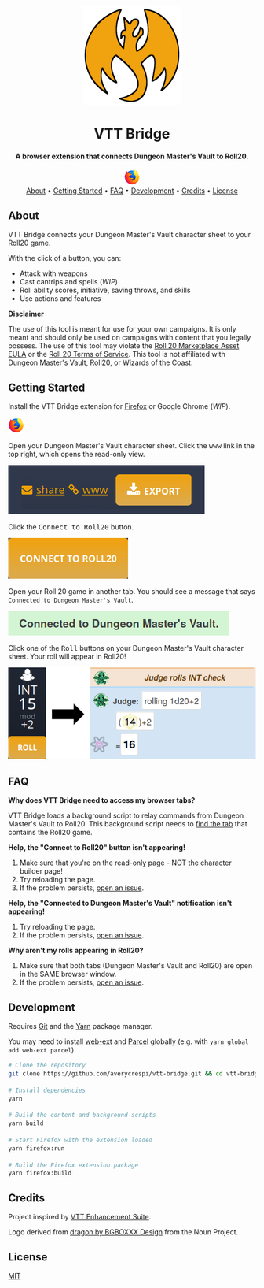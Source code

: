 <div align="center">
    <br>
    <img src="assets/readme/icon-full.png" alt="VTT Bridge" width="200">
    <br>
    <h1>VTT Bridge</h1>
</div>

<div align="center">
    <h4>A browser extension that connects Dungeon Master's Vault to Roll20.</h4>
</div>

<div align="center">
    <a href="https://addons.mozilla.org/en-CA/firefox/addon/vtt-bridge/">
        <img src="assets/readme/firefox.png">
    </a>
</div>

<div align="center">
    <a href="#about">About</a> •
    <a href="#getting-started">Getting Started</a> •
    <a href="#faq">FAQ</a> •
    <a href="#development">Development</a> •
    <a href="#credits">Credits</a> •
    <a href="#license">License</a>
</div>

## About

VTT Bridge connects your Dungeon Master's Vault character sheet to your Roll20 game.

With the click of a button, you can:

- Attack with weapons
- Cast cantrips and spells (_WIP_)
- Roll ability scores, initiative, saving throws, and skills
- Use actions and features

**Disclaimer**

The use of this tool is meant for use for your own campaigns. It is only meant and should only be used on campaigns with content that you legally possess. The use of this tool may violate the [Roll 20 Marketplace Asset EULA](https://wiki.roll20.net/Marketplace_Asset_EULA) or the [Roll 20 Terms of Service](https://wiki.roll20.net/Terms_of_Service_and_Privacy_Policy). This tool is not affiliated with Dungeon Master's Vault, Roll20, or Wizards of the Coast.

## Getting Started

Install the VTT Bridge extension for [Firefox](https://addons.mozilla.org/en-CA/firefox/addon/vtt-bridge/) or Google Chrome (_WIP_).

<a href="https://addons.mozilla.org/en-CA/firefox/addon/vtt-bridge/">
    <img src="assets/readme/firefox.png">
</a>

Open your Dungeon Master's Vault character sheet. Click the <kbd>www</kbd> link in the top right, which opens the read-only view.

![www link](assets/readme/www.png)

Click the <kbd>Connect to Roll20</kbd> button.

![Connect to Roll20 button](assets/readme/connect_to_roll20.png)

Open your Roll 20 game in another tab. You should see a message that says `Connected to Dungeon Master's Vault`.

![Connected to DMV message](assets/readme/connected_to_dmv.png)

Click one of the <kbd>Roll</kbd> buttons on your Dungeon Master's Vault character sheet. Your roll will appear in Roll20!

![Roll demo](assets/readme/roll_demo.png)

## FAQ

**Why does VTT Bridge need to access my browser tabs?**

VTT Bridge loads a background script to relay commands from Dungeon Master's Vault to Roll20. This background script needs to [find the tab](https://developer.mozilla.org/en-US/docs/Mozilla/Add-ons/WebExtensions/API/tabs/query) that contains the Roll20 game.

**Help, the "Connect to Roll20" button isn't appearing!**

1. Make sure that you're on the read-only page - NOT the character builder page!
2. Try reloading the page.
3. If the problem persists, [open an issue](https://github.com/averycrespi/vtt-bridge/issues/new).

**Help, the "Connected to Dungeon Master's Vault" notification isn't appearing!**

1. Try reloading the page.
2. If the problem persists, [open an issue](https://github.com/averycrespi/vtt-bridge/issues/new).

**Why aren't my rolls appearing in Roll20?**

1. Make sure that both tabs (Dungeon Master's Vault and Roll20) are open in the SAME browser window.
2. If the problem persists, [open an issue](https://github.com/averycrespi/vtt-bridge/issues/new).

## Development

Requires [Git](https://git-scm.com/) and the [Yarn](https://yarnpkg.com/) package manager.

You may need to install [web-ext](https://github.com/mozilla/web-ext) and [Parcel](https://parceljs.org/) globally (e.g. with `yarn global add web-ext parcel`).

```sh
# Clone the repository
git clone https://github.com/averycrespi/vtt-bridge.git && cd vtt-bridge

# Install dependencies
yarn

# Build the content and background scripts
yarn build

# Start Firefox with the extension loaded
yarn firefox:run

# Build the Firefox extension package
yarn firefox:build
```

## Credits

Project inspired by [VTT Enhancement Suite](https://ssstormy.github.io/roll20-enhancement-suite/).

Logo derived from [dragon by BGBOXXX Design](https://thenounproject.com/term/dragon/1646665/) from the Noun Project.

## License

[MIT](https://choosealicense.com/licenses/mit/)
